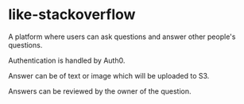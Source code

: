 # like-stackoverflow

A platform where users can ask questions and answer other people's questions. 

Authentication is handled by Auth0. 

Answer can be of text or image which will be uploaded to S3. 

Answers can be reviewed by the owner of the question. 
